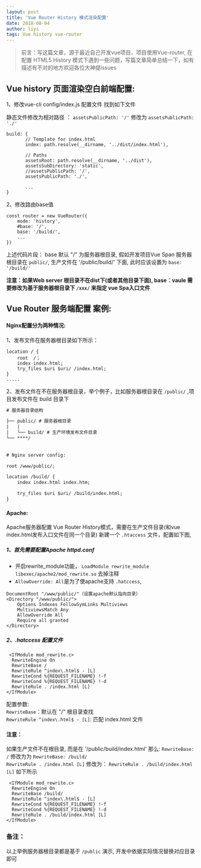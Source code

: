 ```yaml
---
layout: post
title: 'Vue Router History 模式渲染配置'
date: 2018-08-04
author: liyi
tags: Vue history vue-router
---
```



>前言：写这篇文章，源于最近自己开发vue项目，项目使用Vue-router, 在配置 HTML5 History 模式下遇到一些问题，写篇文章简单总结一下，如有描述有不对的地方欢迎各位大神提issues 


## Vue history 页面渲染空白前端配置:

1、修改vue-cli config/index.js 配置文件 找到如下文件

静态文件修改为相对路径 ： `assetsPublicPath: '/'` 修改为 `assetsPublicPath: './'` 
 ```code
 build: {
        // Template for index.html
        index: path.resolve(__dirname, '../dist/index.html'),

        // Paths
        assetsRoot: path.resolve(__dirname, '../dist'),
        assetsSubDirectory: 'static',
        //assetsPublicPath: '/',
        assetsPublicPath: './',
        
        ...
}
 ```

2、修改路由base值

```code
const router = new VueRouter({
    mode: 'history',
    #base: '/',    
    base: '/build/',   
    ...
})
```
上述代码片段： base 默认 "/" 为服务器根目录,  假如开发项目Vue Span 服务器根目录在  `public/`, 生产文件在 '/public/build/' 下面, 
此时应该设置为 `base: '/build/' `

**注意：如果Web server 根目录不在dist下(或者其他目录下面), base：vaule 需要修改为基于服务器根目录下  `/xxx/` 来指定 vue Spa入口文件**


## Vue Router 服务端配置 案例:

#### Nginx配置分为两种情况:

1、发布文件在服务器根目录如下所示：
``` code
location / {
    root  /；
    index index.html;
    try_files $uri $uri/ /index.html;
}
.....
``` 

2、发布文件在不在服务器根目录，举个例子，比如服务器根目录在 `/public/` ,项目发布文件在 build 目录下

```	html
# 服务器目录结构

├── public/ # 服务器根目录
|   |
|   └── build/ # 生产环境发布文件目录
└── ****/ 
    
    
# Nginx server config:

root /www/public/;

location /build/ {
    index index.html index.htm;

    try_files $uri $uri/ /build/index.html;
}
```

#### Apache:
Apache服务器配置 Vue Router History模式，需要在生产文件目录(和vue index.html发布入口文件在同一个目录) 新建一个 `.htaccess` 文件，配置如下图,

##### 1、首先需要配置Apache httpd.conf 
* 开启rewrite_module功能， `LoadModule rewrite_module libexec/apache2/mod_rewrite.so` 去掉注释
* `AllowOverride: All`是为了使apache支持 `.hatccess`,

```code
DocumentRoot "/www/public/"（设置apache默认指向目录）
<Directory "/www/public/">
    Options Indexes FollowSymLinks Multiviews
    MultiviewsMatch Any
    AllowOverride All
    Require all granted
</Directory>
```

##### 2、**.hatccess 配置文件**

```code
 <IfModule mod_rewrite.c>
  RewriteEngine On
  RewriteBase /
  RewriteRule ^index\.html$ - [L]
  RewriteCond %{REQUEST_FILENAME} !-f
  RewriteCond %{REQUEST_FILENAME} !-d
  RewriteRule . /index.html [L]
</IfModule>
```

配置参数:  
`RewriteBase`：默认在 "/" 根目录查找  
`RewriteRule ^index\.html$ - [L]`: 匹配 index.html 文件

#### 注意：
如果生产文件不在根目录, 而是在 '/public/build/index.html' 那么:
`RewriteBase: /` 修改为为 `RewriteBase: /build/`  
`RewriteRule . /index.html [L]` 修改为： `RewriteRule . /build/index.html [L]` 如下所示

```code
 <IfModule mod_rewrite.c>
  RewriteEngine On
  RewriteBase /build/
  RewriteRule ^index\.html$ - [L]
  RewriteCond %{REQUEST_FILENAME} !-f
  RewriteCond %{REQUEST_FILENAME} !-d
  RewriteRule . /build/index.html [L]
</IfModule>
```


### 备注：
以上举例服务器根目录都是基于 `/public` 演示, 开发中依据实际情况替换对应目录即可





















